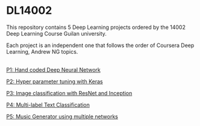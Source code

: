 # DL14002

This repository contains 5 Deep Learning projects ordered by the 14002 Deep Learning Course Guilan university.

Each project is an independent one that follows the order of Coursera Deep Learning, Andrew NG topics.
<br></br>

[P1: Hand coded Deep Neural Network](./DL14002_E1)

[P2: Hyper parameter tuning with Keras](./DL14002_E2)

[P3: Image classification with ResNet and Inception](./DL14002_E3)

[P4: Multi-label Text Classification](./DL14002_E4)

[P5: Music Generator using multiple networks](./DL14002_E5)

